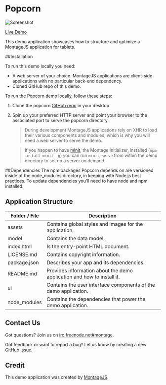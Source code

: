 Popcorn
===============

![Screenshot](assets/image/screenshot.jpg)

[Live Demo](http://montagejs.org/apps/popcorn/)

This demo application showcases how to structure and optimize a MontageJS application for tablets.

##Installation

To run this demo locally you need:

* A web server of your choice. MontageJS applications are client-side applications with no particular back-end dependency.
* Cloned GitHub repo of this demo.

To run the Popcorn demo locally, follow these steps:

1. Clone the popcorn [GitHub repo](https://github.com/montagejs/popcorn) in your desktop.

2. Spin up your preferred HTTP server and point your browser to the associated port to serve the popcorn directory.

    > During development MontageJS applications rely on XHR to load their various components and modules, which is why you will need a web server to serve the demo.

    > If you happen to have [minit](https://github.com/montagejs/minit), the Montage Initializer, installed (`npm install minit -g`) you can run `minit serve` from within the demo directory to set up a server on demand.

##Dependencies
The npm packages Popcorn depends on are versioned inside of the node_modules directory, in keeping with Node.js best practices.
To update dependencies you'll need to have node and npm installed.

## Application Structure

Folder / File | Description |
------------ | ------------- 
assets | Contains global styles and images for the application.
model | Contains the data model.
index.html | Is the entry-point HTML document.
LICENSE.md | Contains copyright information.
package.json | Describes your app and its dependencies.
README.md | Provides information about the demo application and how to install it.
ui | Contains the user interface components of the demo application.
node_modules | Contains the dependencies that power the demo application.

## Contact Us

Got questions? Join us on [irc.freenode.net#montage](http://webchat.freenode.net/?channels=montage).

Got feedback or want to report a bug? Let us know by creating a new [GitHub issue](https://github.com/montagejs/popcorn).

## Credit

This demo application was created by [MontageJS](http://montagejs.org).

